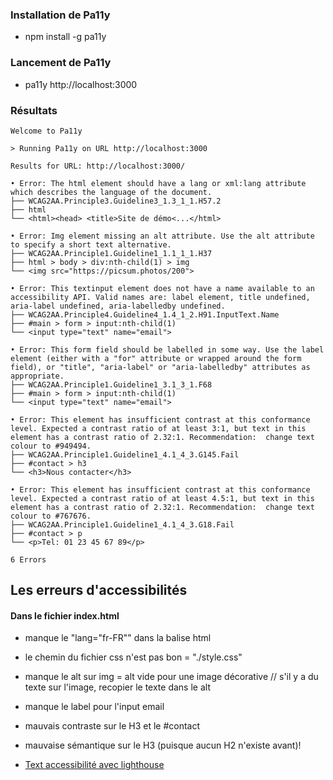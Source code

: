 ### Installation de Pa11y

- npm install -g pa11y

### Lancement de Pa11y

- pa11y http://localhost:3000

### Résultats

```
Welcome to Pa11y

> Running Pa11y on URL http://localhost:3000

Results for URL: http://localhost:3000/

• Error: The html element should have a lang or xml:lang attribute which describes the language of the document.
├── WCAG2AA.Principle3.Guideline3_1.3_1_1.H57.2
├── html
└── <html><head> <title>Site de démo<...</html>

• Error: Img element missing an alt attribute. Use the alt attribute to specify a short text alternative.
├── WCAG2AA.Principle1.Guideline1_1.1_1_1.H37
├── html > body > div:nth-child(1) > img
└── <img src="https://picsum.photos/200">

• Error: This textinput element does not have a name available to an accessibility API. Valid names are: label element, title undefined, aria-label undefined, aria-labelledby undefined.
├── WCAG2AA.Principle4.Guideline4_1.4_1_2.H91.InputText.Name
├── #main > form > input:nth-child(1)
└── <input type="text" name="email">

• Error: This form field should be labelled in some way. Use the label element (either with a "for" attribute or wrapped around the form field), or "title", "aria-label" or "aria-labelledby" attributes as appropriate.
├── WCAG2AA.Principle1.Guideline1_3.1_3_1.F68
├── #main > form > input:nth-child(1)
└── <input type="text" name="email">

• Error: This element has insufficient contrast at this conformance level. Expected a contrast ratio of at least 3:1, but text in this element has a contrast ratio of 2.32:1. Recommendation:  change text colour to #949494.
├── WCAG2AA.Principle1.Guideline1_4.1_4_3.G145.Fail
├── #contact > h3
└── <h3>Nous contacter</h3>

• Error: This element has insufficient contrast at this conformance level. Expected a contrast ratio of at least 4.5:1, but text in this element has a contrast ratio of 2.32:1. Recommendation:  change text colour to #767676.
├── WCAG2AA.Principle1.Guideline1_4.1_4_3.G18.Fail
├── #contact > p
└── <p>Tel: 01 23 45 67 89</p>

6 Errors
```

## Les erreurs d'accessibilités

#### Dans le fichier index.html

- manque le "lang="fr-FR"" dans la balise html
- le chemin du fichier css n'est pas bon = "./style.css"
- manque le alt sur img = alt vide pour une image décorative // s'il y a du texte sur l'image, recopier le texte dans le alt
- manque le label pour l'input email
- mauvais contraste sur le H3 et le #contact
- mauvaise sémantique sur le H3 (puisque aucun H2 n'existe avant)!


- [Text accessibilité avec lighthouse](..%2F..%2F..%2F..%2Fvar%2Ffolders%2Fpd%2Fwrwn0_6951581sxyvmvnbqdr0000gp%2FT%2FTemporaryItems%2FNSIRD_screencaptureui_EXSsCd%2FCapture%20d%E2%80%99%C3%A9cran%202025-02-03%20%C3%A0%2010.29.08.png)